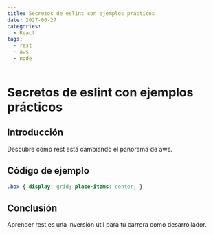 ```yaml
---
title: Secretos de eslint con ejemplos prácticos
date: 2027-06-27
categories:
  - React
tags:
  - rest
  - aws
  - node
---
```


# Secretos de eslint con ejemplos prácticos

## Introducción

Descubre cómo rest está cambiando el panorama de aws.

## Código de ejemplo

```css
.box { display: grid; place-items: center; }
```

## Conclusión

Aprender rest es una inversión útil para tu carrera como desarrollador.